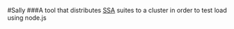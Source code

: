 #Sally
###A tool that distributes [SSA](https://github.com/pdiemert/ssa) suites to a cluster in order to test load using node.js
